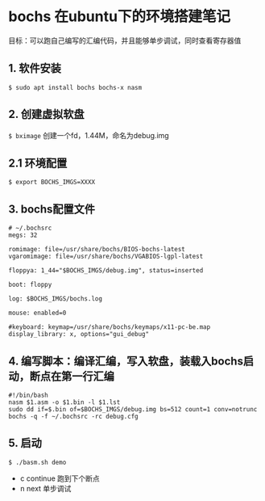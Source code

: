 # bochs 在ubuntu下的环境搭建笔记
目标：可以跑自己编写的汇编代码，并且能够单步调试，同时查看寄存器值

## 1. 软件安装
`$ sudo apt install bochs bochs-x nasm`

## 2. 创建虚拟软盘
`$ bximage` 创建一个fd，1.44M，命名为debug.img

## 2.1 环境配置
`$ export BOCHS_IMGS=XXXX`

## 3. bochs配置文件
```
# ~/.bochsrc
megs: 32

romimage: file=/usr/share/bochs/BIOS-bochs-latest
vgaromimage: file=/usr/share/bochs/VGABIOS-lgpl-latest

floppya: 1_44="$BOCHS_IMGS/debug.img", status=inserted

boot: floppy

log: $BOCHS_IMGS/bochs.log

mouse: enabled=0

#keyboard: keymap=/usr/share/bochs/keymaps/x11-pc-be.map
display_library: x, options="gui_debug"

```

## 4. 编写脚本：编译汇编，写入软盘，装载入bochs启动，断点在第一行汇编
```shell
#!/bin/bash
nasm $1.asm -o $1.bin -l $1.lst
sudo dd if=$.bin of=$BOCHS_IMGS/debug.img bs=512 count=1 conv=notrunc
bochs -q -f ~/.bochsrc -rc debug.cfg
```

## 5. 启动
`$ ./basm.sh demo`

- c continue 跑到下个断点
- n next 单步调试
